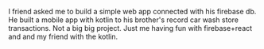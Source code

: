 I friend asked me to build a simple web app connected with his firebase db. He built a mobile app with kotlin to his brother's record car wash store transactions. Not a big big project. Just me having fun with firebase+react and  and my friend with the kotlin.
